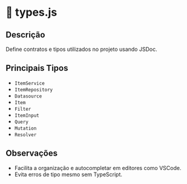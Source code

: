 # 📄 types.js

## Descrição
Define contratos e tipos utilizados no projeto usando JSDoc.

## Principais Tipos

- `ItemService`
- `ItemRepository`
- `Datasource`
- `Item`
- `Filter`
- `ItemInput`
- `Query`
- `Mutation`
- `Resolver`

## Observações
- Facilita a organização e autocompletar em editores como VSCode.
- Evita erros de tipo mesmo sem TypeScript.